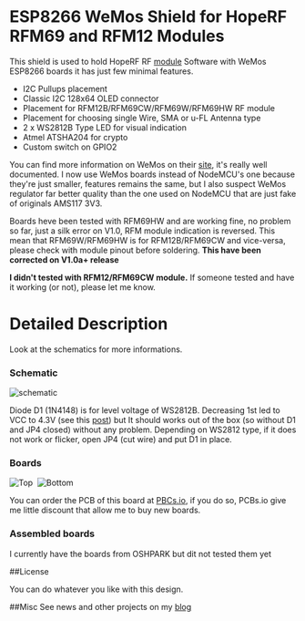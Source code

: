 ESP8266 WeMos Shield for HopeRF RFM69 and RFM12 Modules
=======================================================

This shield is used to hold HopeRF RF [module][4] Software with WeMos ESP8266 boards it has just few minimal features. 
- I2C Pullups placement
- Classic I2C 128x64 OLED connector
- Placement for RFM12B/RFM69CW/RFM69W/RFM69HW RF module
- Placement for choosing single Wire, SMA or u-FL Antenna type
- 2 x WS2812B Type LED for visual indication
- Atmel ATSHA204 for crypto
- Custom switch on GPIO2

You can find more information on WeMos on their [site][1], it's really well documented.
I now use WeMos boards instead of NodeMCU's one because they're just smaller, features remains the same, but I also suspect WeMos regulator far better quality than the one used on NodeMCU that are just fake of originals AMS117 3V3.

Boards heve been tested with RFM69HW and are working fine, no problem so far, just a silk error on V1.0, RFM module indication is reversed.
This mean that RFM69W/RFM69HW is for RFM12B/RFM69CW and vice-versa, please check with module pinout before soldering.
**This have been corrected on V1.0a+ release**

**I didn't tested with RFM12/RFM69CW module.** If someone tested and have it working (or not), please let me know.

Detailed Description
====================

Look at the schematics for more informations.

### Schematic  
![schematic](https://raw.githubusercontent.com/hallard/WeMos-RFM69/master/pictures/WeMos-RFM69-sch.png)  


Diode D1 (1N4148) is for level voltage of WS2812B. Decreasing 1st led to VCC to 4.3V (see this [post][5]) but It should works out of the box (so without D1 and JP4 closed) without any problem. 
Depending on WS2812 type, if it does not work or flicker, open JP4 (cut wire) and put D1 in place.

### Boards  
<img src="https://raw.githubusercontent.com/hallard/WeMos-RFM69/master/pictures/WeMos-RFM69-top.png" alt="Top">&nbsp;
<img src="https://raw.githubusercontent.com/hallard/WeMos-RFM69/master/pictures/WeMos-RFM69-bot.png" alt="Bottom"> 

You can order the PCB of this board at [PBCs.io][3], if you do so, PCBs.io give me little discount that allow me to buy new boards.

### Assembled boards

I currently have the boards from OSHPARK but dit not tested them yet

##License

You can do whatever you like with this design.

##Misc
See news and other projects on my [blog][2] 
 
[1]: http://www.wemos.cc/wiki/doku.php?id=en:d1_mini
[2]: https://hallard.me
[3]: https://PCBs.io/share/8Vkkr 
[4]: http://www.hoperf.com/rf_transceiver/modules/
[5]: http://www.electrobob.com/ws2812-level-translator/

